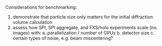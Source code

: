 Considerations for benchmarking:
1. demonstrate that particle size only matters for the initial diffraction volume calculation
2. assess how SPI, SPI aggregate, and FXS/holo experiments scale (no. images) with:
a. parallelization / number of GPUs
b. detector size 
c. certain types of noise, e.g. beam miscentering?